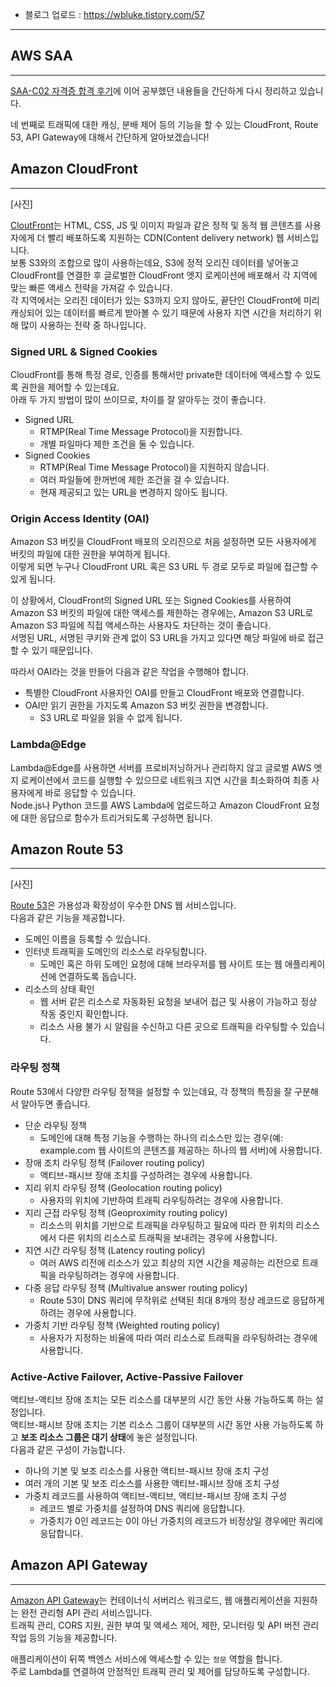 - 블로그 업로드 : https://wbluke.tistory.com/57

---

## AWS SAA

---

[SAA-C02 자격증 합격 후기](https://wbluke.tistory.com/53)에 이어 공부했던 내용들을 간단하게 다시 정리하고 있습니다.  

네 번째로 트래픽에 대한 캐싱, 분배 제어 등의 기능을 할 수 있는 CloudFront, Route 53, API Gateway에 대해서 간단하게 알아보겠습니다!  

## Amazon CloudFront

---

[사진]  

[CloutFront](https://docs.aws.amazon.com/ko_kr/AmazonCloudFront/latest/DeveloperGuide/Introduction.html)는 HTML, CSS, JS 및 이미지 파일과 같은 정적 및 동적 웹 콘텐츠를 사용자에게 더 빨리 배포하도록 지원하는 CDN(Content delivery network) 웹 서비스입니다.  
보통 S3와의 조합으로 많이 사용하는데요, S3에 정적 오리진 데이터를 넣어놓고 CloudFront를 연결한 후 글로벌한 CloudFront 엣지 로케이션에 배포해서 각 지역에 맞는 빠른 액세스 전략을 가져갈 수 있습니다.  
각 지역에서는 오리진 데이터가 있는 S3까지 오지 않아도, 끝단인 CloudFront에 미리 캐싱되어 있는 데이터를 빠르게 받아볼 수 있기 때문에 사용자 지연 시간을 처리하기 위해 많이 사용하는 전략 중 하나입니다.  

### Signed URL & Signed Cookies

CloudFront를 통해 특정 경로, 인증를 통해서만 private한 데이터에 액세스할 수 있도록 권한을 제어할 수 있는데요.  
아래 두 가지 방법이 많이 쓰이므로, 차이를 잘 알아두는 것이 좋습니다.  

- Signed URL
    - RTMP(Real Time Message Protocol)을 지원합니다.
    - 개별 파일마다 제한 조건을 둘 수 있습니다.
- Signed Cookies
    - RTMP(Real Time Message Protocol)을 지원하지 않습니다.
    - 여러 파일들에 한꺼번에 제한 조건을 걸 수 있습니다.
    - 현재 제공되고 있는 URL을 변경하지 않아도 됩니다.

### Origin Access Identity (OAI)

Amazon S3 버킷을 CloudFront 배포의 오리진으로 처음 설정하면 모든 사용자에게 버킷의 파일에 대한 권한을 부여하게 됩니다.  
이렇게 되면 누구나 CloudFront URL 혹은 S3 URL 두 경로 모두로 파일에 접근할 수 있게 됩니다.  

이 상황에서, CloudFront의 Signed URL 또는 Signed Cookies를 사용하여 Amazon S3 버킷의 파일에 대한 액세스를 제한하는 경우에는, Amazon S3 URL로 Amazon S3 파일에 직접 액세스하는 사용자도 차단하는 것이 좋습니다.  
서명된 URL, 서명된 쿠키와 관계 없이 S3 URL을 가지고 있다면 해당 파일에 바로 접근할 수 있기 때문입니다.  

따라서 OAI라는 것을 만들어 다음과 같은 작업을 수행해야 합니다.  

- 특별한 CloudFront 사용자인 OAI를 만들고 CloudFront 배포와 연결합니다.
- OAI만 읽기 권한을 가지도록 Amazon S3 버킷 권한을 변경합니다.
    - S3 URL로 파일을 읽을 수 없게 됩니다.

### Lambda@Edge

Lambda@Edge를 사용하면 서버를 프로비저닝하거나 관리하지 않고 글로벌 AWS 엣지 로케이션에서 코드를 실행할 수 있으므로 네트워크 지연 시간을 최소화하여 최종 사용자에게 바로 응답할 수 있습니다.  
Node.js나 Python 코드를 AWS Lambda에 업로드하고 Amazon CloudFront 요청에 대한 응답으로 함수가 트리거되도록 구성하면 됩니다.  

## Amazon Route 53

---

[사진]  

[Route 53](https://docs.aws.amazon.com/ko_kr/Route53/latest/DeveloperGuide/Welcome.html)은 가용성과 확장성이 우수한 DNS 웹 서비스입니다.  
다음과 같은 기능을 제공합니다.  

- 도메인 이름을 등록할 수 있습니다.
- 인터넷 트래픽을 도메인의 리소스로 라우팅합니다.
    - 도메인 혹은 하위 도메인 요청에 대해 브라우저를 웹 사이트 또는 웹 애플리케이션에 연결하도록 돕습니다.
- 리소스의 상태 확인
    - 웹 서버 같은 리소스로 자동화된 요청을 보내어 접근 및 사용이 가능하고 정상 작동 중인지 확인합니다.
    - 리소스 사용 불가 시 알림을 수신하고 다른 곳으로 트래픽을 라우팅할 수 있습니다.

### 라우팅 정책

Route 53에서 다양한 라우팅 정책을 설정할 수 있는데요, 각 정책의 특징을 잘 구분해서 알아두면 좋습니다.  

- 단순 라우팅 정책
    - 도메인에 대해 특정 기능을 수행하는 하나의 리소스만 있는 경우(예: example.com 웹 사이트의 콘텐츠를 제공하는 하나의 웹 서버)에 사용합니다.
- 장애 조치 라우팅 정책 (Failover routing policy)
    - 액티브-패시브 장애 조치를 구성하려는 경우에 사용합니다.
- 지리 위치 라우팅 정책 (Geolocation routing policy)
    - 사용자의 위치에 기반하여 트래픽 라우팅하려는 경우에 사용합니다.
- 지리 근접 라우팅 정책 (Geoproximity routing policy)
    - 리소스의 위치를 기반으로 트래픽을 라우팅하고 필요에 따라 한 위치의 리소스에서 다른 위치의 리소스로 트래픽을 보내려는 경우에 사용합니다.
- 지연 시간 라우팅 정책 (Latency routing policy)
    - 여러 AWS 리전에 리소스가 있고 최상의 지연 시간을 제공하는 리전으로 트래픽을 라우팅하려는 경우에 사용합니다.
- 다중 응답 라우팅 정책 (Multivalue answer routing policy)
    - Route 53이 DNS 쿼리에 무작위로 선택된 최대 8개의 정상 레코드로 응답하게 하려는 경우에 사용합니다.
- 가중치 기반 라우팅 정책 (Weighted routing policy)
    - 사용자가 지정하는 비율에 따라 여러 리소스로 트래픽을 라우팅하려는 경우에 사용합니다.

### Active-Active Failover, Active-Passive Failover

액티브-액티브 장애 조치는 모든 리소스를 대부분의 시간 동안 사용 가능하도록 하는 설정입니다.  
액티브-패시브 장애 조치는 기본 리소스 그룹이 대부분의 시간 동안 사용 가능하도록 하고 **보조 리소스 그룹은 대기 상태**에 놓은 설정입니다.  
다음과 같은 구성이 가능합니다.  

- 하나의 기본 및 보조 리소스를 사용한 액티브-패시브 장애 조치 구성
- 여러 개의 기본 및 보조 리소스를 사용한 액티브-패시브 장애 조치 구성
- 가중치 레코드를 사용하여 액티브-액티브, 액티브-패시브 장애 조치 구성
    - 레코드 별로 가중치를 설정하여 DNS 쿼리에 응답합니다.
    - 가중치가 0인 레코드는 0이 아닌 가중치의 레코드가 비정상일 경우에만 쿼리에 응답합니다.

## Amazon API Gateway

---

[Amazon API Gateway](https://docs.aws.amazon.com/ko_kr/apigateway/latest/developerguide/welcome.html)는 컨테이너식 서버리스 워크로드, 웹 애플리케이션을 지원하는 완전 관리형 API 관리 서비스입니다.  
트래픽 관리, CORS 지원, 권한 부여 및 액세스 제어, 제한, 모니터링 및 API 버전 관리 작업 등의 기능을 제공합니다.  

애플리케이션이 뒤쪽 백엔스 서비스에 액세스할 수 있는 `정문` 역할을 합니다.  
주로 Lambda를 연결하여 안정적인 트래픽 관리 및 제어를 담당하도록 구성합니다.
